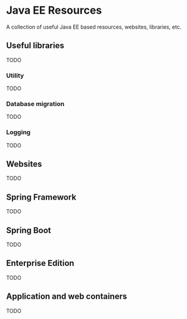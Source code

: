 # Java EE Resources
A collection of useful Java EE based resources, websites, libraries, etc.

## Useful libraries
TODO
### Utility
TODO
### Database migration
TODO
### Logging
TODO

## Websites
TODO

## Spring Framework
TODO

## Spring Boot
TODO

## Enterprise Edition
TODO

## Application and web containers
TODO
